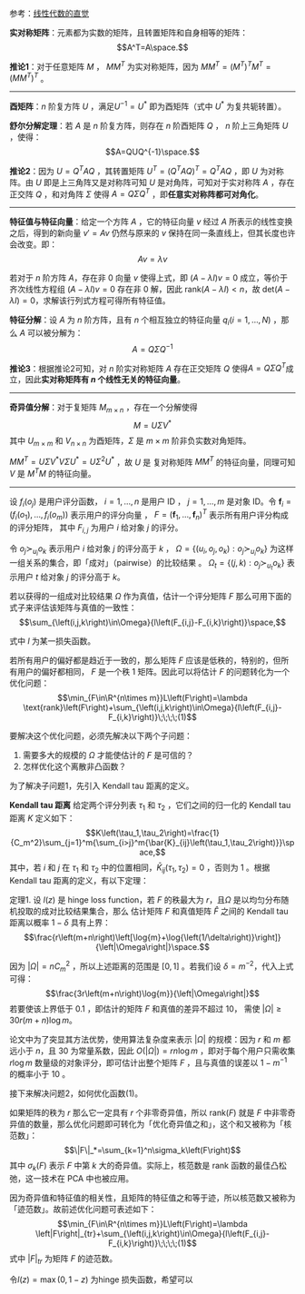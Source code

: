 参考：[线性代数的直觉](https://limuzhi.com/2018/07/15/Linear-algebra-feeling/)

**实对称矩阵**：元素都为实数的矩阵，且转置矩阵和自身相等的矩阵：
$$A^T=A\space.$$

**推论1**：对于任意矩阵 $M$ ， $MM^T$ 为实对称矩阵，因为 $MM^T=\left(M^T\right)^TM^T=\left(MM^T\right)^T$ 。

---

**酉矩阵**：$n$ 阶复方阵 $U$ ，满足$U^{-1}=U^*$ 即为酉矩阵（式中 $U^*$ 为复共轭转置）。

**舒尔分解定理**：若 $A$ 是 $n$ 阶复方阵，则存在 $n$ 阶酉矩阵 $Q$ ， $n$ 阶上三角矩阵 $U$ ，使得：$$A=QUQ^{-1}\space.$$

**推论2**：因为 $U=Q^TAQ$ ，其转置矩阵 $U^T=\left(Q^TAQ\right)^T=Q^TAQ$ ，即 $U$ 为对称阵。由 $U$ 即是上三角阵又是对称阵可知 $U$ 是对角阵，可知对于实对称阵 $A$ ，存在正交阵 $Q$ ，和对角阵 $\Sigma$ 使得 $A=Q\Sigma Q^T$ ，即**任意实对称阵都可对角化**。

---

**特征值与特征向量**：给定一个方阵 $A$ ，它的特征向量 $v$  经过 $A$ 所表示的线性变换之后，得到的新向量 $v'=Av$ 仍然与原来的 $v$ 保持在同一条直线上，但其长度也许会改变。即：$$Av=\lambda v$$

若对于 $n$ 阶方阵 $A$，存在非 $0$ 向量 $v$ 使得上式，即 $\left(A-\lambda I\right)v=0$ 成立，等价于齐次线性方程组 $\left(A-\lambda I\right)v=0$ 存在非 $0$ 解，因此 $\text{rank}\left(A-\lambda I\right)<n$，故 $\text{det}\left(A-\lambda I\right)=0$，求解该行列式方程可得所有特征值。

**特征分解**：设 $A$ 为 $n$ 阶方阵，且有 $n$ 个相互独立的特征向量 $q_i (i=1,\dots,N)$ ，那么 $A$ 可以被分解为：$$A=Q\Sigma Q^{-1}$$

**推论3**：根据推论2可知，对 $n$ 阶实对称矩阵 $A$ 存在正交矩阵 $Q$ 使得$A=Q\Sigma Q^T$成立，因此**实对称矩阵有 $n$ 个线性无关的特征向量**。

---

**奇异值分解**：对于复矩阵 $M_{m \times n}$ ，存在一个分解使得 $$M=U\Sigma V^*$$ 其中 $U_{m \times m}$ 和 $V_{n \times n}$ 为酉矩阵，$\Sigma$ 是 $m \times m$ 阶非负实数对角矩阵。

$MM^T=U\Sigma V^*V\Sigma U^*=U\Sigma^2U^*$ ，故 $U$ 是 复对称矩阵 $MM^T$ 的特征向量，同理可知 $V$ 是 $M^TM$ 的特征向量。

---

设 $f_i\left(o_j\right)$ 是用户评分函数， $i=1,\dots,n$ 是用户 ID ， $j=1,\dots,m$ 是对象 ID。令 $\textbf{f}_i=\left(f_i\left(o_1\right),\dots,f_i\left(o_m\right)\right)$ 表示用户的评分向量 ， $F=\left(\textbf{f}_1,\dots,\textbf{f}_n\right)^T$ 表示所有用户评分构成的评分矩阵， 其中 $F_{i,j}$ 为用户 $i$ 给对象 $j$ 的评分。

令 $o_j\succ_{u_i}o_k$ 表示用户 $i$ 给对象 $j$ 的评分高于 $k$ ， $\Omega=\left\{\left(u_i,o_j,o_k\right):o_j\succ_{u_i}o_k\right\}$ 为这样一组关系的集合，即「成对」（pairwise）的比较结果 。 $\Omega_t=\left\{\left(j,k\right):o_j\succ_{u_t}o_k\right\}$ 表示用户 $t$ 给对象 $j$ 的评分高于 $k$。

若以获得的一组成对比较结果 $\Omega$ 作为真值，估计一个评分矩阵 $F$ 那么可用下面的式子来评估该矩阵与真值的一致性： 
$$\sum_{\left(i,j,k\right)\in\Omega}{l\left(F_{i,j}-F_{i,k}\right)}\space,$$

式中 $l$ 为某一损失函数。

若所有用户的偏好都是趋近于一致的，那么矩阵 $F$ 应该是低秩的，特别的，但所有用户的偏好都相同， $F$ 是一个秩 1 矩阵。因此可以将估计 $F$ 的问题转化为一个优化问题：
$$\min_{F\in\R^{n\times m}}L\left(F\right)=\lambda \text{rank}\left(F\right)+\sum_{\left(i,j,k\right)\in\Omega}{l\left(F_{i,j}-F_{i,k}\right)}\;\;\;\;(1)$$

要解决这个优化问题，必须先解决以下两个子问题：
 1. 需要多大的规模的 $\Omega$ 才能使估计的 $F$ 是可信的？ 
 2. 怎样优化这个离散非凸函数？

为了解决子问题1，先引入 Kendall tau 距离的定义。

**Kendall tau 距离** 给定两个评分列表 $\tau_1$ 和 $\tau_2$ ，它们之间的归一化的 Kendall tau 距离 $K$ 定义如下：
$$K\left(\tau_1,\tau_2\right)=\frac{1}{C_m^2}\sum_{j=1}^m{\sum_{i>j}^m{\bar{K}_{ij}\left(\tau_1,\tau_2\right)}}\space,$$
其中，若 $i$ 和 $j$ 在 $\tau_1$ 和 $\tau_2$ 中的位置相同，$\bar{K}_{ij}\left(\tau_1,\tau_2\right)=0$ ，否则为 $1$ 。根据 Kendall tau 距离的定义，有以下定理：

定理1. 设 $l\left(z\right)$ 是 hinge loss function，若 $F$ 的秩最大为 $r$，且$\Omega$ 是以均匀分布随机投取的成对比较结果集合，那么 估计矩阵 $F$ 和真值矩阵 $\hat{F}$ 之间的 Kendall tau 距离以概率 $1-\delta$ 具有上界：
$$\frac{r\left(m+n\right)\left[\log{m}+\log{\left(1/\delta\right)}\right]}{\left|\Omega\right|}\space.$$

因为 $\left|\Omega\right|=nC_m^2$ ，所以上述距离的范围是 $\left[0,1\right]$ 。若我们设 $\delta=m^{-2}$，代入上式可得：
$$\frac{3r\left(m+n\right)\log{m}}{\left|\Omega\right|}$$ 
若要使该上界低于 $0.1$ ，即估计的矩阵 $F$ 和真值的差异不超过 $10%$， 需使 $\left|\Omega\right|\ge 30r\left(m+n\right)\log{m}$。

论文中为了突显其方法优势，使用算法复杂度来表示 $\left|\Omega\right|$ 的规模：因为 $r$ 和 $m$ 都远小于 $n$，且 $30$ 为常量系数，因此 $O\left(\left|\Omega\right|\right)=rn\log{m}$ ，即对于每个用户只需收集 $r\log{m}$ 数量级的对象评分，即可估计出整个矩阵 $F$ ，且与真值的误差以 $1-m^{-1}$ 的概率小于 $10%$ 。

接下来解决问题2，如何优化函数(1)。

如果矩阵的秩为 $r$ 那么它一定具有 $r$ 个非零奇异值，所以 $\text{rank}\left(F\right)$ 就是 $F$ 中非零奇异值的数量，那么优化问题即可转化为「优化奇异值之和」，这个和又被称为「核范数」：
$$\|F\|_*=\sum_{k=1}^n\sigma_k\left(F\right)$$
其中 $\sigma_k\left(F\right)$ 表示 $F$ 中第 $k$ 大的奇异值。实际上，核范数是 $\text{rank}$ 函数的最佳凸松弛，这一技术在 PCA 中也被应用。

因为奇异值和特征值的相关性，且矩阵的特征值之和等于迹，所以核范数又被称为「迹范数」。故前述优化问题可表述如下：
$$\min_{F\in\R^{n\times m}}L\left(F\right)=\lambda \left|F\right|_{tr}+\sum_{\left(i,j,k\right)\in\Omega}{l\left(F_{i,j}-F_{i,k}\right)}\;\;\;\;(1)$$
式中 $\left|F\right|_{tr}$ 为矩阵 $F$ 的迹范数。


令$l\left(z\right)=\max{\left(0,1-z\right)}$ 为hinge 损失函数，希望可以
<!--stackedit_data:
eyJoaXN0b3J5IjpbMTM1Mzc1NzI0LDMyMDg3MjgyOCwtMTA4NT
A3NDI1OCwtNDQzNjE2OTg1LDE2MjY4Nzk4OTEsLTIxMzM3MTUw
MzIsNjA2MTA5NDYsNzIxMjMwMTM5XX0=
-->